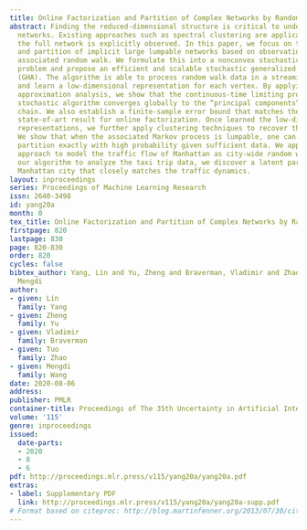 ```yaml
---
title: Online Factorization and Partition of Complex Networks by Random Walk
abstract: Finding the reduced-dimensional structure is critical to understanding complex
  networks. Existing approaches such as spectral clustering are applicable only when
  the full network is explicitly observed. In this paper, we focus on the online factorization
  and partition of implicit large lumpable networks based on observations from an
  associated random walk. We formulate this into a nonconvex stochastic factorization
  problem and propose an efficient and scalable stochastic generalized Hebbian algorithm
  (GHA). The algorithm is able to process random walk data in a streaming fashion
  and learn a low-dimensional representation for each vertex. By applying a diffusion
  approximation analysis, we show that the continuous-time limiting process of the
  stochastic algorithm converges globally to the “principal components” of the Markov
  chain. We also establish a finite-sample error bound that matches the nonimprovable
  state-of-art result for online factorization. Once learned the low-dimensional state
  representations, we further apply clustering techniques to recover the network partition.
  We show that when the associated Markov process is lumpable, one can recover the
  partition exactly with high probability given sufficient data. We apply the proposed
  approach to model the traffic flow of Manhattan as city-wide random walks. By using
  our algorithm to analyze the taxi trip data, we discover a latent partition of the
  Manhattan city that closely matches the traffic dynamics.
layout: inproceedings
series: Proceedings of Machine Learning Research
issn: 2640-3498
id: yang20a
month: 0
tex_title: Online Factorization and Partition of Complex Networks by Random Walk
firstpage: 820
lastpage: 830
page: 820-830
order: 820
cycles: false
bibtex_author: Yang, Lin and Yu, Zheng and Braverman, Vladimir and Zhao, Tuo and Wang,
  Mengdi
author:
- given: Lin
  family: Yang
- given: Zheng
  family: Yu
- given: Vladimir
  family: Braverman
- given: Tuo
  family: Zhao
- given: Mengdi
  family: Wang
date: 2020-08-06
address: 
publisher: PMLR
container-title: Proceedings of The 35th Uncertainty in Artificial Intelligence Conference
volume: '115'
genre: inproceedings
issued:
  date-parts:
  - 2020
  - 8
  - 6
pdf: http://proceedings.mlr.press/v115/yang20a/yang20a.pdf
extras:
- label: Supplementary PDF
  link: http://proceedings.mlr.press/v115/yang20a/yang20a-supp.pdf
# Format based on citeproc: http://blog.martinfenner.org/2013/07/30/citeproc-yaml-for-bibliographies/
---
```

